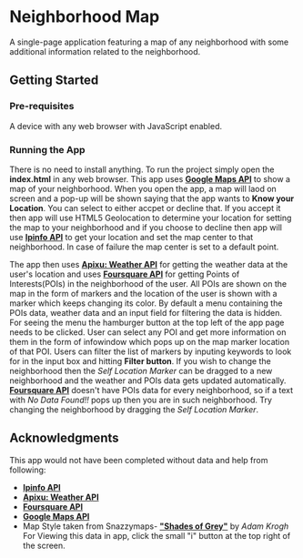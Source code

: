 # Neighborhood Map

A single-page application featuring a map of any neighborhood with some additional information related to the neighborhood. 

## Getting Started

### Pre-requisites

A device with any web browser with JavaScript enabled.

### Running the App

There is no need to install anything. To run the project simply open the **index.html** in any web browser. This app uses **[Google Maps API][4]** to show a map of your neighborhood. When you open the app, a map will laod on screen and a pop-up will be shown saying that the app wants to **Know your Location**. You can select to either accpet or decline that. If you accept it then app will use HTML5 Geolocation to determine your location for setting the map to your neighborhood and if you choose to decline then app will use **[Ipinfo API][1]** to get your location and set the map center to that neighborhood. In case of failure the map center is set to a default point.

The app then uses **[Apixu: Weather API][2]** for getting the weather data at the user's location and uses **[Foursquare API][3]** for getting Points of Interests(POIs) in the neighborhood of the user. All POIs are shown on the map in the form of markers and the location of the user is shown with a marker which keeps changing its color. By default a menu containing the POIs data, weather data and an input field for filtering the data is hidden. For seeing the menu the hamburger button at the top left of the app page needs to be clicked. User can select any POI and get more information on them in the form of infowindow which pops up on the map marker location of that POI. Users can filter the list of markers by inputing keywords to look for in the input box and hitting **Filter button**. If you wish to change the neighborhood then the *Self Location Marker* can be dragged to a new neighborhood and the weather and POIs data gets updated automatically. **[Foursquare API][3]** doesn't have POIs data for every neighborhood, so if a text with *No Data Found!!* pops up then you are in such neighborhood. Try changing the neighborhood by dragging the *Self Location Marker*.

## Acknowledgments
This app would not have been completed without data and help from following:
 * **[Ipinfo API][1]**
 * **[Apixu: Weather API][2]**
 * **[Foursquare API][3]**
 * **[Google Maps API][4]**
 * Map Style taken from Snazzymaps- **["Shades of Grey"][5]** by *Adam Krogh*
For Viewing this data in app, click the small "i" button at the top right of the screen.

[1]: https://ipinfo.io/developers
[2]: https://www.apixu.com/api.aspx
[3]: https://developer.foursquare.com
[4]: https://developers.google.com/maps/
[5]: https://snazzymaps.com/style/38/shades-of-grey
